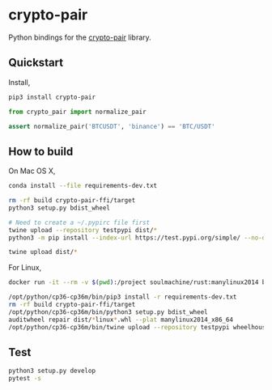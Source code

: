 # crypto-pair

Python bindings for the [crypto-pair](https://github.com/soulmachine/crypto-crawler-rs/tree/main/crypto-pair) library.

## Quickstart

Install,

```bash
pip3 install crypto-pair
```

```python
from crypto_pair import normalize_pair

assert normalize_pair('BTCUSDT', 'binance') == 'BTC/USDT'
```

## How to build

On Mac OS X,

```bash
conda install --file requirements-dev.txt

rm -rf build crypto-pair-ffi/target
python3 setup.py bdist_wheel

# Need to create a ~/.pypirc file first
twine upload --repository testpypi dist/*
python3 -m pip install --index-url https://test.pypi.org/simple/ --no-deps crypto-pair

twine upload dist/*
```

For Linux,

```bash
docker run -it --rm -v $(pwd):/project soulmachine/rust:manylinux2014 bash

/opt/python/cp36-cp36m/bin/pip3 install -r requirements-dev.txt
rm -rf build crypto-pair-ffi/target
/opt/python/cp36-cp36m/bin/python3 setup.py bdist_wheel
auditwheel repair dist/*linux*.whl --plat manylinux2014_x86_64
/opt/python/cp36-cp36m/bin/twine upload --repository testpypi wheelhouse/*
```

## Test

```bash
python3 setup.py develop
pytest -s
```
